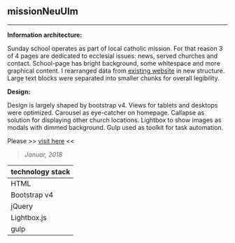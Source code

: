 ## missionNeuUlm
----

**Information architecture:**

Sunday school operates as part of local catholic mission. For that reason 3 of 4 pages are dedicated to ecclesial issues: news, served churches and contact. School-page has bright background, some whitespace and more graphical content.
I rearranged data from [existing website](http://pmk-neu-ulm.weebly.com/aktualno347ci.html) in new structure. Large text blocks were separated into smaller chunks for overall legibility.

**Design:**

Design is largely shaped by bootstrap v4. Views for tablets and desktops were optimized. Carousel as eye-catcher on homepage. Callapse as solution for displaying other church locations. Lightbox to show images as modals with dimmed background. Gulp used as toolkit for task automation.  


Please >> [visit here](https://piotrend.github.io/missionNeuUlm/src/ ) <<

> *Januar, 2018*


| technology stack  |
| --- 		       |
| HTML 	       |
| Bootstrap v4 	      |
| jQuery	       |
| Lightbox.js	       |
| gulp	       |
